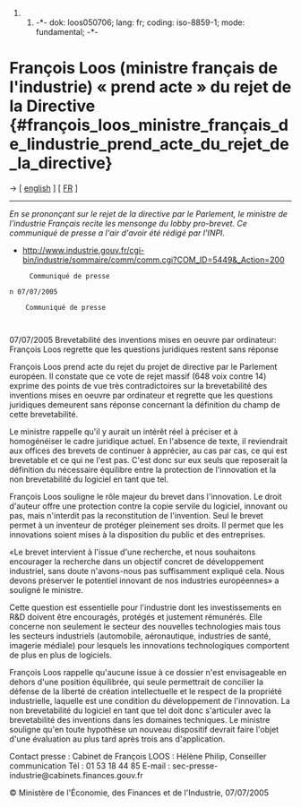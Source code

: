 1.  1.  -\*- dok: loos050706; lang: fr; coding: iso-8859-1; mode:
        fundamental; -\*-

# François Loos (ministre français de l\'industrie) « prend acte » du rejet de la Directive {#françois_loos_ministre_français_de_lindustrie_prend_acte_du_rejet_de_la_directive}

-\> \[ [ english](Loos050706En "wikilink") \] \[ [
FR](SwpatfrFr "wikilink") \]

------------------------------------------------------------------------

*En se prononçant sur le rejet de la directive par le Parlement, le
ministre de l\'industrie Français recite les mensonge du lobby
pro-brevet. Ce communiqué de presse a l\'air d\'avoir été rédigé par
l\'INPI.*

-   <http://www.industrie.gouv.fr/cgi-bin/industrie/sommaire/comm/comm.cgi?COM_ID=5449&_Action=200>

`     Communiqué de presse`

`n 07/07/2005`

`    Communiqué de presse`\
`    `\
`   `

07/07/2005 Brevetabilité des inventions mises en oeuvre par ordinateur:
François Loos regrette que les questions juridiques restent sans réponse

François Loos prend acte du rejet du projet de directive par le
Parlement européen. Il constate que ce vote de rejet massif (648 voix
contre 14) exprime des points de vue très contradictoires sur la
brevetabilité des inventions mises en oeuvre par ordinateur et regrette
que les questions juridiques demeurent sans réponse concernant la
définition du champ de cette brevetabilité.

Le ministre rappelle qu\'il y aurait un intérêt réel à préciser et à
homogénéiser le cadre juridique actuel. En l\'absence de texte, il
reviendrait aux offices des brevets de continuer à apprécier, au cas par
cas, ce qui est brevetable et ce qui ne l\'est pas. C\'est donc sur eux
seuls que reposerait la définition du nécessaire équilibre entre la
protection de l\'innovation et la non brevetabilité du logiciel en tant
que tel.

François Loos souligne le rôle majeur du brevet dans l\'innovation. Le
droit d\'auteur offre une protection contre la copie servile du
logiciel, innovant ou pas, mais n\'interdit pas la reconstitution de
l\'invention. Seul le brevet permet à un inventeur de protéger
pleinement ses droits. Il permet que les innovations soient mises à la
disposition du public et des entreprises.

«Le brevet intervient à l\'issue d\'une recherche, et nous souhaitons
encourager la recherche dans un objectif concret de développement
industriel, sans doute n\'avons-nous pas suffisamment expliqué cela.
Nous devons préserver le potentiel innovant de nos industries
européennes» a souligné le ministre.

Cette question est essentielle pour l\'industrie dont les
investissements en R&D doivent être encouragés, protégés et justement
rémunérés. Elle concerne non seulement le secteur des nouvelles
technologies mais tous les secteurs industriels (automobile,
aéronautique, industries de santé, imagerie médiale) pour lesquels les
innovations technologiques comportent de plus en plus de logiciels.

François Loos rappelle qu\'aucune issue à ce dossier n\'est envisageable
en dehors d\'une position équilibrée, qui seule permettrait de concilier
la défense de la liberté de création intellectuelle et le respect de la
propriété industrielle, laquelle est une condition du développement de
l\'innovation. La non brevetabilité du logiciel en tant que tel doit
donc s\'articuler avec la brevetabilité des inventions dans les domaines
techniques. Le ministre souligne qu\'en toute hypothèse un nouveau
dispositif devrait faire l\'objet d\'une évaluation au plus tard après
trois ans d\'application.

Contact presse : Cabinet de François LOOS : Hélène Philip, Conseiller
communication Tél : 01 53 18 44 85 E-mail :
sec-presse-industrie\@cabinets.finances.gouv.fr

© Ministère de l\'Économie, des Finances et de l\'Industrie, 07/07/2005
